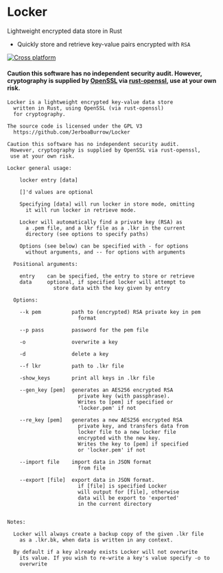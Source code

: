 # Locker

Lightweight encrypted data store in Rust

- Quickly store and retrieve key-value pairs encrypted with ```RSA```

[![Cross platform](https://github.com/JerboaBurrow/Locker/actions/workflows/tests.yml/badge.svg)](https://github.com/JerboaBurrow/Locker/actions/workflows/tests.yml)

#### Caution this software has no independent security audit. However, cryptography is supplied by [OpenSSL](https://github.com/openssl/openssl) via [rust-openssl](https://github.com/sfackler/rust-openssl), use at your own risk.

```
Locker is a lightweight encrypted key-value data store 
  written in Rust, using OpenSSL (via rust-openssl) 
  for cryptography.

The source code is licensed under the GPL V3 
  https://github.com/JerboaBurrow/Locker

Caution this software has no independent security audit. 
 However, cryptography is supplied by OpenSSL via rust-openssl, 
 use at your own risk.

Locker general usage:

    locker entry [data]

    []'d values are optional

    Specifying [data] will run locker in store mode, omitting
      it will run locker in retrieve mode.

    Locker will automatically find a private key (RSA) as 
      a .pem file, and a lkr file as a .lkr in the current
      directory (see options to specify paths)

    Options (see below) can be specified with - for options 
      without arguments, and -- for options with arguments

  Positional arguments:
  
    entry    can be specified, the entry to store or retrieve
    data     optional, if specified locker will attempt to 
               store data with the key given by entry
  
  Options:
  
    --k pem          path to (encrypted) RSA private key in pem 
                       format

    --p pass         password for the pem file

    -o               overwrite a key

    -d               delete a key

    --f lkr          path to .lkr file

    -show_keys       print all keys in .lkr file

    --gen_key [pem]  generates an AES256 encrypted RSA
                       private key (with passphrase).
                       Writes to [pem] if specified or
                       'locker.pem' if not

    --re_key [pem]   generates a new AES256 encrypted RSA
                       private key, and transfers data from 
                       locker file to a new locker file 
                       encrypted with the new key.
                       Writes the key to [pem] if specified 
                       or 'locker.pem' if not
    
    --import file    import data in JSON format
                       from file

    --export [file]  export data in JSON format.
                       if [file] is specified Locker
                       will output for [file], otherwise
                       data will be export to 'exported'
                       in the current directory


Notes:

  Locker will always create a backup copy of the given .lkr file
    as a .lkr.bk, when data is written in any context.

  By default if a key already exists Locker will not overwrite 
    its value. If you wish to re-write a key's value specify -o to 
    overwrite
```
